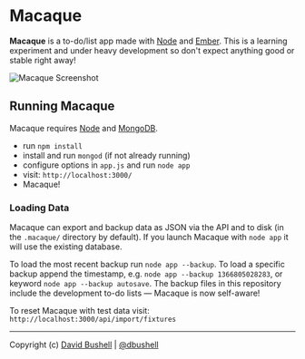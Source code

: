 Macaque
========

**Macaque** is a to-do/list app made with [Node](http://nodejs.org/) and [Ember](http://emberjs.com/). This is a learning experiment and under heavy development so don't expect anything good or stable right away!

![Macaque Screenshot](https://raw.github.com/dbushell/Macaque/master/public/img/screenshot.png)

## Running Macaque

Macaque requires [Node](http://nodejs.org/) and [MongoDB](http://www.mongodb.org/).

* run `npm install`
* install and run `mongod` (if not already running)
* configure options in `app.js` and run `node app`
* visit: `http://localhost:3000/`
* Macaque!

### Loading Data

Macaque can export and backup data as JSON via the API and to disk (in the `.macaque/` directory by default). If you launch Macaque with `node app` it will use the existing database.

To load the most recent backup run `node app --backup`. To load a specific backup append the timestamp, e.g. `node app --backup 1366805028283`, or keyword `node app --backup autosave`. The backup files in this repository include the development to-do lists — Macaque is now self-aware!

To reset Macaque with test data visit: `http://localhost:3000/api/import/fixtures`

* * *

Copyright (c) [David Bushell](http://dbushell.com) | [@dbushell](http://twitter.com/dbushell)
